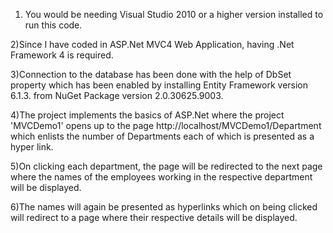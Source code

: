 1) You would be needing Visual Studio 2010 or a higher version installed to run this code.

2)Since I have coded in ASP.Net MVC4 Web Application, having .Net Framework 4 is required.

3)Connection to the database has been done with the help of DbSet property which has been enabled by installing 
  Entity Framework version 6.1.3. from NuGet Package version 2.0.30625.9003.
  
4)The project implements the basics of ASP.Net where the project 'MVCDemo1' opens up to the page http://localhost/MVCDemo1/Department
   which enlists the number of Departments each of which is presented as a hyper link.
   
5)On clicking each department, the page will be redirected to the next page where the names of the employees working in the respective
  department will be displayed.
  
6)The names will again be presented as hyperlinks which on being clicked will redirect to a page where their respective details 
  will be displayed.
